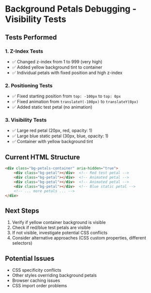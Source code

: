 # Background Petals Debugging - Visibility Tests

## Tests Performed

### 1. Z-Index Tests
- ✅ Changed z-index from 1 to 999 (very high)
- ✅ Added yellow background tint to container
- ✅ Individual petals with fixed position and high z-index

### 2. Positioning Tests  
- ✅ Fixed starting position from `top: -100px` to `top: 0px`
- ✅ Fixed animation from `translateY(-100px)` to `translateY(0px)`
- ✅ Added static test petal (no animation)

### 3. Visibility Tests
- ✅ Large red petal (20px, red, opacity: 1)
- ✅ Large blue static petal (30px, blue, opacity: 1)
- ✅ Container with yellow background tint

## Current HTML Structure
```html
<div class="bg-petals-container" aria-hidden="true">
    <div class="bg-petal"></div>  <!-- Red test petal -->
    <div class="bg-petal"></div>  <!-- Animated petal -->
    <div class="bg-petal"></div>  <!-- Animated petal -->
    <div class="bg-petal"></div>  <!-- Blue static petal -->
    <!-- ... more petals ... -->
</div>
```

## Next Steps
1. Verify if yellow container background is visible
2. Check if red/blue test petals are visible  
3. If not visible, investigate potential CSS conflicts
4. Consider alternative approaches (CSS custom properties, different selectors)

## Potential Issues
- CSS specificity conflicts
- Other styles overriding background petals
- Browser caching issues
- CSS import order problems
